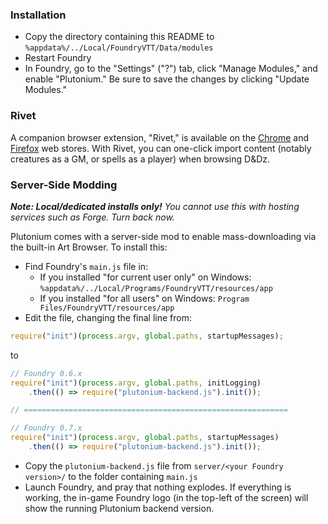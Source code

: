 ### Installation

- Copy the directory containing this README to `%appdata%/../Local/FoundryVTT/Data/modules`
- Restart Foundry
- In Foundry, go to the "Settings" ("?") tab, click "Manage Modules," and enable "Plutonium." Be sure to save the changes by clicking "Update Modules."

### Rivet

A companion browser extension, "Rivet," is available on the [Chrome](https://chrome.google.com/webstore/detail/rivet/igmilfmbmkmpkjjgoabaagaoohhhbjde) and [Firefox](https://addons.mozilla.org/en-GB/firefox/addon/rivet/) web stores. With Rivet, you can one-click import content (notably creatures as a GM, or spells as a player) when browsing D&Dz.

### Server-Side Modding

_**Note: Local/dedicated installs only!** You cannot use this with hosting services such as Forge. Turn back now._

Plutonium comes with a server-side mod to enable mass-downloading via the built-in Art Browser. To install this:

- Find Foundry's `main.js` file in:
   - If you installed "for current user only" on Windows: `%appdata%/../Local/Programs/FoundryVTT/resources/app`
   - If you installed "for all users" on Windows: `Program Files/FoundryVTT/resources/app`
- Edit the file, changing the final line from:
```js
require("init")(process.argv, global.paths, startupMessages);
```

to

```js
// Foundry 0.6.x
require("init")(process.argv, global.paths, initLogging)
	.then(() => require("plutonium-backend.js").init());

// ===========================================================

// Foundry 0.7.x
require("init")(process.argv, global.paths, startupMessages)
	.then(() => require("plutonium-backend.js").init());
```
- Copy the `plutonium-backend.js` file from `server/<your Foundry version>/` to the folder containing `main.js`
- Launch Foundry, and pray that nothing explodes. If everything is working, the in-game Foundry logo (in the top-left of the screen) will show the running Plutonium backend version.
